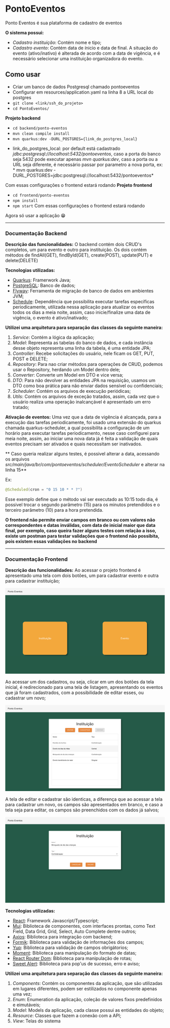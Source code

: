 # PontoEventos
Ponto Eventos é sua plataforma de cadastro de eventos

**O sistema possui:**
- *Cadastro instituição*: Contém nome e tipo;
- *Cadastro evento*: Contém data de ínicio e data de final. A situação do evento (ativo/inativo) é alterada de acordo com a data de vigência, e é necessário selecionar uma instituição organizadora do evento.

 
## Como usar 

- Criar um banco de dados Postgresql chamado pontoeventos
- Configurar em resources/application.yaml na linha 8 a URL local do postgres 
- ``` git clone <link/ssh_do_projeto> ```
- ``` cd PontoEventos/ ```

**Projeto backend**
- ``` cd backend/ponto-eventos ```
- ``` mvn clean compile install ```
- ``` mvn quarkus:dev -DURL_POSTGRES={link_do_postgres_local} ```

* link_do_postgres_local: por default está cadastrado *jdbc:postgresql://localhost:5432/pontoeventos*, caso a porta do banco seja 5432 pode executar apenas *mvn quarkus:dev*, caso a porta ou a URL seja diferente, é necessário passar por parametro a nova porta, ex: * mvn quarkus:dev -DURL_POSTGRES=jdbc:postgresql://localhost:5432/pontoeventos*

Com essas configurações o frontend estará rodando
**Projeto frontend**
- ``` cd frontend/ponto-eventos ```
- ``` npm install ```
- ``` npm start ```
Com essas configurações o frontend estará rodando

Agora só usar a aplicação 😁

---

### Documentação Backend

**Descrição das funcionalidades:**
O backend contém dois CRUD's completos, um para evento e outro para instituição. Os dois contém métodos de findAll(GET), findById(GET), create(POST), update(PUT) e delete(DELETE)

**Tecnologias utilizadas:**
* [Quarkus](https://quarkus.io/): Framerwork Java;
* [PostgreSQL](https://www.postgresql.org/): Banco de dados;
* [Flyway](https://pt.quarkus.io/guides/flyway): Ferramenta de migração de banco de dados em ambientes JVM;
* [Schedule](https://quarkus.io/guides/scheduler): Dependência que possibilita executar tarefas específicas periodicamente, utilizada nessa aplicação para atualizar os eventos todos os dias a meia noite, assim, caso inicie/finalize uma data de vigência, o evento é ativo/inativado;

**Utilizei uma arquitetura para separação das classes da seguinte maneira:**
1. *Service*: Contém a lógica da aplicação;
2. *Model*: Representa as tabelas do banco de dados,  e cada instância desse objeto representa uma linha da tabela, é uma entidade JPA;
3. *Controller*: Recebe solicitações do usuário, nele ficam os GET, PUT, POST e DELETE;
4. *Repository*: Para nao criar métodos para operações de CRUD, podemos usar o Repository, herdando um Model dentro dele;
5. *Converter*: Converte um Model em DTO e vice versa;
6. *DTO*: Para não devolver as entidades JPA na requisição, usamos um DTO como boa prática para não enviar dados sensível ou confidenciais;
7. *Scheduler*: Contém os arquivos de execução periódicas;
8. *Utils*: Contém os arquivos de exceção tratados, assim, cada vez que o usuário realiza uma operação inalcançável é apresentado um erro tratado;

**Ativação de eventos:**
Uma vez que a data de vigência é alcançada, para a execução das tarefas periodicamente, foi usado uma extensão do quarkus chamada quarkus-scheduler, a qual possibilita a configuração de um horário para executar tarefas periodicamento, nesse caso configurei para meia noite, assim, ao iniciar uma nova data já é feita a validação de quais eventos precisam ser ativados e quais necessitam ser inativados.

** Caso queria realizar alguns testes, é possivel alterar a data, acessando os arquivos *src/main/java/br/com/pontoeventos/scheduler/EventoScheduler* e alterar na linha 15**

Ex: 

```java
@Scheduled(cron = "0 15 10 * * ?")
```
Esse exemplo define que o método vai ser executado as 10:15 todo dia, é possivel trocar o segundo parâmetro (15) para os minutos pretendidos e o terceiro parâmetro (10) para a hora pretendida.

**O frontend não permite enviar campos em branco ou com valores não correspondentes e datas inválidas, com data de inicial maior que data final, por exemplo, caso queira fazer alguns testes com relação a isso, existe um postman para testar validações que o frontend não possibita, pois existem essas validações no backend**

---

### Documentação Frontend

**Descrição das funcionalidades:**
Ao acessar o projeto frontend é apresentado uma tela com dois botões, um para cadastrar evento e outra para cadastrar instituição;

![Tela Inicial](images/tela_inicial.png)

Ao acessar um dos cadastros, ou seja, clicar em um dos botões da tela inicial, é redirecionado para uma tela de listagem, apresentando os eventos que já foram cadastrados, com a possibilidade de editar esses, ou cadastrar um novo;

![Tela de Listagem](images/listagem.png)

A tela de editar e cadastrar são identicas, a diferença que ao acessar a tela para cadastrar um novo, os campos são apresentados em branco, e caso a tela seja para editar, os campos são preenchidos com os dados já salvos;

![Tela de Cadastrar Novo/Editar](images/cadastro.png)

**Tecnologias utilizadas:**
* [React](https://react.dev/): Framework Javascript/Typescript;
* [Mui](https://mui.com/): Biblioteca de componentes, com interfaces prontas, como Text Field, Data Grid, Grid, Select, Auto Complete dentre outros;
* [Axios](https://axios-http.com/ptbr/docs/intro): Biblioteca para integração com backend;
* [Formik](https://formik.org/): Biblioteca para validação de informações dos campos;
* [Yup](https://www.npmjs.com/package/yup): Biblioteca para validação de campos obrigátorios;
* [Moment](https://momentjs.com/): Biblioteca para manipulação do formato de datas;
* [React Router Dom](https://reactrouter.com/en/main): Biblioteca para manipulação de rotas;
* [Sweet Alert](https://sweetalert2.github.io/): Biblioteca para pop'us de sucesso, erro e aviso;

**Utilizei uma arquitetura para separação das classes da seguinte maneira:**
1. *Components*: Contém os componentes da aplicação, que são utilizadas em lugares diferentes, podem ser estilizados no componente apenas uma vez;
2. *Enum*: Enumeration da aplicação, coleção de valores fixos predefinidos e eimutáveis;
3. *Model*: Models da aplicação, cada classe possui as entidades do objeto;
4. *Resource*: Classes que fazem a conexão com a API;
5. *View*: Telas do sistema












